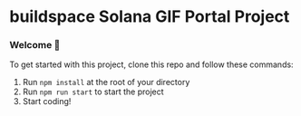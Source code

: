 # buildspace Solana GIF Portal Project

### **Welcome 👋**
To get started with this project, clone this repo and follow these commands:

1. Run `npm install` at the root of your directory
2. Run `npm run start` to start the project
3. Start coding!
